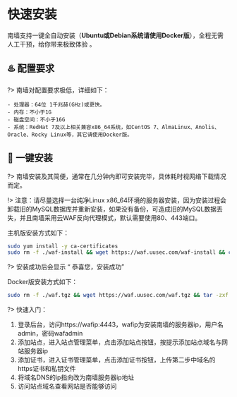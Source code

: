 # 快速安装
南墙支持一键全自动安装（**Ubuntu或Debian系统请使用Docker版**），全程无需人工干预，给你带来极致体验 。



##  :hotsprings: 配置要求 <!-- {docsify-ignore} -->
?> 南墙对配置要求极低，详细如下：

  ```
  - 处理器：64位 1千兆赫(GHz)或更快。
  - 内存：不小于1G
  - 磁盘空间：不小于16G
  - 系统：RedHat 7及以上相关兼容x86_64系统，如CentOS 7、AlmaLinux、Anolis、Oracle、Rocky Linux等，其它请使用Docker版。
  ```



## :rocket: 一键安装 <!-- {docsify-ignore} -->
?> 南墙安装及其简便，通常在几分钟内即可安装完毕，具体耗时视网络下载情况而定。

!> 注意：请尽量选择一台纯净Linux x86_64环境的服务器安装，因为安装过程会卸载旧的MySQL数据库并重新安装，如果没有备份，可造成旧的MySQL数据丢失，并且南墙采用云WAF反向代理模式，默认需要使用80、443端口。

主机版安装方式如下：

```bash
sudo yum install -y ca-certificates
sudo rm -f ./waf-install && wget https://waf.uusec.com/waf-install && chmod +x waf-install && ./waf-install
```

?> 安装成功后会显示 “ 恭喜您，安装成功”

Docker版安装方式如下： 
```bash
sudo rm -f ./waf.tgz && wget https://waf.uusec.com/waf.tgz && tar -zxf waf.tgz && sh ./waf/uuwaf.sh
```

?> 快速入门：

1. 登录后台，访问https://wafip:4443，wafip为安装南墙的服务器ip，用户名admin，密码wafadmin
2. 添加站点，进入站点管理菜单，点击添加站点按钮，按提示添加站点域名与网站服务器ip
3. 添加证书，进入证书管理菜单，点击添加证书按钮，上传第二步中域名的https证书和私钥文件
4. 将域名DNS的ip指向改为南墙服务器ip地址
5. 访问站点域名查看网站是否能够访问